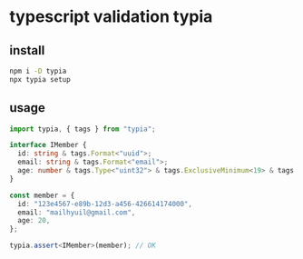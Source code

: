 # typescript validation typia

## install

```sh
npm i -D typia
npx typia setup
```

## usage

```ts
import typia, { tags } from "typia";

interface IMember {
  id: string & tags.Format<"uuid">;
  email: string & tags.Format<"email">;
  age: number & tags.Type<"uint32"> & tags.ExclusiveMinimum<19> & tags.Maximum<100>;
}

const member = {
  id: "123e4567-e89b-12d3-a456-426614174000",
  email: "mailhyuil@gmail.com",
  age: 20,
};

typia.assert<IMember>(member); // OK
```
